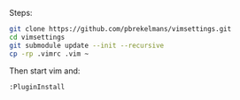 Steps:

```bash
git clone https://github.com/pbrekelmans/vimsettings.git
cd vimsettings
git submodule update --init --recursive
cp -rp .vimrc .vim ~
```

Then start vim and:

`:PluginInstall`

